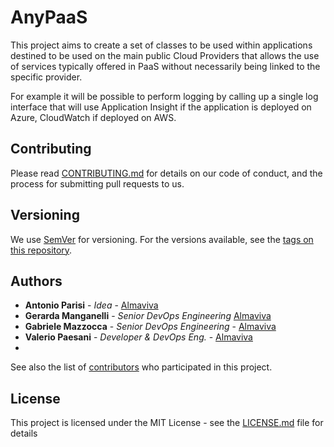 # **AnyPaaS**

This project aims to create a set of classes to be used within applications destined to be used on the main public Cloud Providers that allows the use of services typically offered in PaaS without necessarily being linked to the specific provider.

For example it will be possible to perform logging by calling up a single log interface that will use Application Insight if the application is deployed on Azure, CloudWatch if deployed on AWS.



## Contributing

Please read [CONTRIBUTING.md](https://gist.github.com/PurpleBooth/b24679402957c63ec426) for details on our code of conduct, and the process for submitting pull requests to us.

## Versioning

We use [SemVer](http://semver.org/) for versioning. For the versions available, see the [tags on this repository](https://github.com/your/project/tags).

## Authors

- **Antonio Parisi** - *Idea* - [Almaviva](http://www.almaviva.it)
- **Gerarda Manganelli** - *Senior DevOps Engineering*  [Almaviva](http://www.almaviva.it)
- **Gabriele Mazzocca** - *Senior DevOps Engineering* - [Almaviva](http://www.almaviva.it)
- **Valerio Paesani** - *Developer & DevOps Eng.* - [Almaviva](http://www.almaviva.it)
- 

See also the list of [contributors](https://github.com/your/project/contributors) who participated in this project.

## License

This project is licensed under the MIT License - see the [LICENSE.md](https://gist.github.com/PurpleBooth/LICENSE.md) file for details

